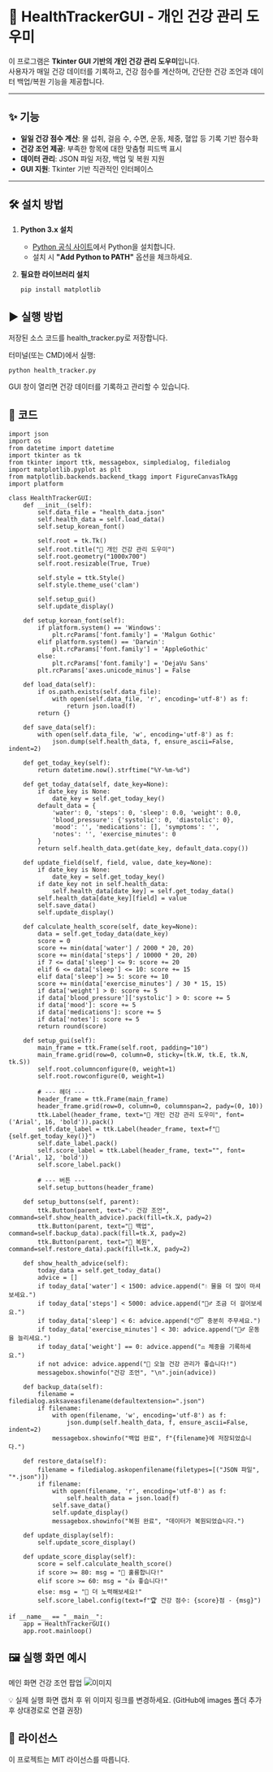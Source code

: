 # 🏥 HealthTrackerGUI - 개인 건강 관리 도우미

이 프로그램은 **Tkinter GUI 기반의 개인 건강 관리 도우미**입니다.  
사용자가 매일 건강 데이터를 기록하고, 건강 점수를 계산하며, 간단한 건강 조언과 데이터 백업/복원 기능을 제공합니다.

---

## ✨ 기능
- **일일 건강 점수 계산**: 물 섭취, 걸음 수, 수면, 운동, 체중, 혈압 등 기록 기반 점수화  
- **건강 조언 제공**: 부족한 항목에 대한 맞춤형 피드백 표시  
- **데이터 관리**: JSON 파일 저장, 백업 및 복원 지원  
- **GUI 지원**: Tkinter 기반 직관적인 인터페이스  

---

## 🛠️ 설치 방법

1. **Python 3.x 설치**
   - [Python 공식 사이트](https://www.python.org/downloads/)에서 Python을 설치합니다.
   - 설치 시 **"Add Python to PATH"** 옵션을 체크하세요.

2. **필요한 라이브러리 설치**
   ```bash
   pip install matplotlib

## ▶️ 실행 방법
저장된 소스 코드를 health_tracker.py로 저장합니다.

터미널(또는 CMD)에서 실행:

```
python health_tracker.py
```
GUI 창이 열리면 건강 데이터를 기록하고 관리할 수 있습니다.

## 📂 코드
```
import json
import os
from datetime import datetime
import tkinter as tk
from tkinter import ttk, messagebox, simpledialog, filedialog
import matplotlib.pyplot as plt
from matplotlib.backends.backend_tkagg import FigureCanvasTkAgg
import platform

class HealthTrackerGUI:
    def __init__(self):
        self.data_file = "health_data.json"
        self.health_data = self.load_data()
        self.setup_korean_font()

        self.root = tk.Tk()
        self.root.title("🏥 개인 건강 관리 도우미")
        self.root.geometry("1000x700")
        self.root.resizable(True, True)

        self.style = ttk.Style()
        self.style.theme_use('clam')

        self.setup_gui()
        self.update_display()

    def setup_korean_font(self):
        if platform.system() == 'Windows':
            plt.rcParams['font.family'] = 'Malgun Gothic'
        elif platform.system() == 'Darwin':
            plt.rcParams['font.family'] = 'AppleGothic'
        else:
            plt.rcParams['font.family'] = 'DejaVu Sans'
        plt.rcParams['axes.unicode_minus'] = False

    def load_data(self):
        if os.path.exists(self.data_file):
            with open(self.data_file, 'r', encoding='utf-8') as f:
                return json.load(f)
        return {}

    def save_data(self):
        with open(self.data_file, 'w', encoding='utf-8') as f:
            json.dump(self.health_data, f, ensure_ascii=False, indent=2)

    def get_today_key(self):
        return datetime.now().strftime("%Y-%m-%d")

    def get_today_data(self, date_key=None):
        if date_key is None:
            date_key = self.get_today_key()
        default_data = {
            'water': 0, 'steps': 0, 'sleep': 0.0, 'weight': 0.0,
            'blood_pressure': {'systolic': 0, 'diastolic': 0},
            'mood': '', 'medications': [], 'symptoms': '',
            'notes': '', 'exercise_minutes': 0
        }
        return self.health_data.get(date_key, default_data.copy())

    def update_field(self, field, value, date_key=None):
        if date_key is None:
            date_key = self.get_today_key()
        if date_key not in self.health_data:
            self.health_data[date_key] = self.get_today_data()
        self.health_data[date_key][field] = value
        self.save_data()
        self.update_display()

    def calculate_health_score(self, date_key=None):
        data = self.get_today_data(date_key)
        score = 0
        score += min(data['water'] / 2000 * 20, 20)
        score += min(data['steps'] / 10000 * 20, 20)
        if 7 <= data['sleep'] <= 9: score += 20
        elif 6 <= data['sleep'] <= 10: score += 15
        elif data['sleep'] >= 5: score += 10
        score += min(data['exercise_minutes'] / 30 * 15, 15)
        if data['weight'] > 0: score += 5
        if data['blood_pressure']['systolic'] > 0: score += 5
        if data['mood']: score += 5
        if data['medications']: score += 5
        if data['notes']: score += 5
        return round(score)

    def setup_gui(self):
        main_frame = ttk.Frame(self.root, padding="10")
        main_frame.grid(row=0, column=0, sticky=(tk.W, tk.E, tk.N, tk.S))
        self.root.columnconfigure(0, weight=1)
        self.root.rowconfigure(0, weight=1)

        # --- 헤더 ---
        header_frame = ttk.Frame(main_frame)
        header_frame.grid(row=0, column=0, columnspan=2, pady=(0, 10))
        ttk.Label(header_frame, text="🏥 개인 건강 관리 도우미", font=('Arial', 16, 'bold')).pack()
        self.date_label = ttk.Label(header_frame, text=f"📅 {self.get_today_key()}")
        self.date_label.pack()
        self.score_label = ttk.Label(header_frame, text="", font=('Arial', 12, 'bold'))
        self.score_label.pack()

        # --- 버튼 ---
        self.setup_buttons(header_frame)

    def setup_buttons(self, parent):
        ttk.Button(parent, text="💡 건강 조언", command=self.show_health_advice).pack(fill=tk.X, pady=2)
        ttk.Button(parent, text="💾 백업", command=self.backup_data).pack(fill=tk.X, pady=2)
        ttk.Button(parent, text="📂 복원", command=self.restore_data).pack(fill=tk.X, pady=2)

    def show_health_advice(self):
        today_data = self.get_today_data()
        advice = []
        if today_data['water'] < 1500: advice.append("💧 물을 더 많이 마셔보세요.")
        if today_data['steps'] < 5000: advice.append("🚶‍♂️ 조금 더 걸어보세요.")
        if today_data['sleep'] < 6: advice.append("😴 충분히 주무세요.")
        if today_data['exercise_minutes'] < 30: advice.append("🏃‍♂️ 운동을 늘리세요.")
        if today_data['weight'] == 0: advice.append("⚖️ 체중을 기록하세요.")
        if not advice: advice.append("🎉 오늘 건강 관리가 좋습니다!")
        messagebox.showinfo("건강 조언", "\n".join(advice))

    def backup_data(self):
        filename = filedialog.asksaveasfilename(defaultextension=".json")
        if filename:
            with open(filename, 'w', encoding='utf-8') as f:
                json.dump(self.health_data, f, ensure_ascii=False, indent=2)
            messagebox.showinfo("백업 완료", f"{filename}에 저장되었습니다.")

    def restore_data(self):
        filename = filedialog.askopenfilename(filetypes=[("JSON 파일", "*.json")])
        if filename:
            with open(filename, 'r', encoding='utf-8') as f:
                self.health_data = json.load(f)
            self.save_data()
            self.update_display()
            messagebox.showinfo("복원 완료", "데이터가 복원되었습니다.")

    def update_display(self):
        self.update_score_display()

    def update_score_display(self):
        score = self.calculate_health_score()
        if score >= 80: msg = "🎉 훌륭합니다!"
        elif score >= 60: msg = "👍 좋습니다!"
        else: msg = "💪 더 노력해보세요!"
        self.score_label.config(text=f"🏆 건강 점수: {score}점 - {msg}")

if __name__ == "__main__":
    app = HealthTrackerGUI()
    app.root.mainloop()
```
## 🖼 실행 화면 예시
메인 화면	건강 조언 팝업
![이미지](./public.PNG)

💡 실제 실행 화면 캡처 후 위 이미지 링크를 변경하세요. (GitHub에 images 폴더 추가 후 상대경로로 연결 권장)

## 📜 라이선스
이 프로젝트는 MIT 라이선스를 따릅니다.


